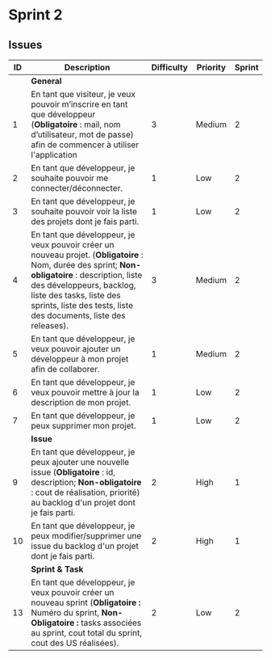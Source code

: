 # Sprint 2

## Issues

| ID | Description | Difficulty | Priority | Sprint |
|----|-------------|------------|----------|--------|
|    | **General** |            |          |        |
|  1 | En tant que visiteur, je veux pouvoir m’inscrire en tant que développeur (**Obligatoire** : mail, nom d’utilisateur, mot de passe) afin de commencer à utiliser l'application | 3 | Medium | 2 |
|  2 | En tant que développeur, je souhaite pouvoir me connecter/déconnecter. | 1 | Low | 2 |
|  3 | En tant que développeur, je souhaite pouvoir voir la liste des projets dont je fais parti. | 1 | Low | 2 |
|  4 | En tant que développeur, je veux pouvoir créer un nouveau projet. (**Obligatoire** : Nom, durée des sprint; **Non-obligatoire** : description, liste des développeurs, backlog, liste des tasks, liste des sprints, liste des tests, liste des documents, liste des releases). | 3 | Medium | 2 |
|  5 | En tant que développeur, je veux pouvoir ajouter un développeur à mon projet afin de collaborer. | 1 | Medium | 2 |
|  6 | En tant que développeur, je veux pouvoir mettre à jour la description de mon projet. | 1 | Low | 2 |
|  7 | En tant que développeur, je peux supprimer mon projet. | 1 | Low | 2 |
|    | **Issue** |            |          |        |
|  9 | En tant que développeur, je peux ajouter une nouvelle issue (**Obligatoire** : id, description; **Non-obligatoire** : cout de réalisation, priorité) au backlog d'un projet dont je fais parti. | 2 | High | 1 |
| 10 | En tant que développeur, je peux modifier/supprimer une issue du backlog d'un projet dont je fais parti. | 2 | High | 1 |
|    | **Sprint & Task** |    |    |    |
| 13 | En tant que développeur, je veux pouvoir créer un nouveau sprint (**Obligatoire :** Numéro du sprint, **Non-Obligatoire :** tasks associées au sprint, cout total du sprint, cout des US réalisées). | 2 | Low | 2 |
